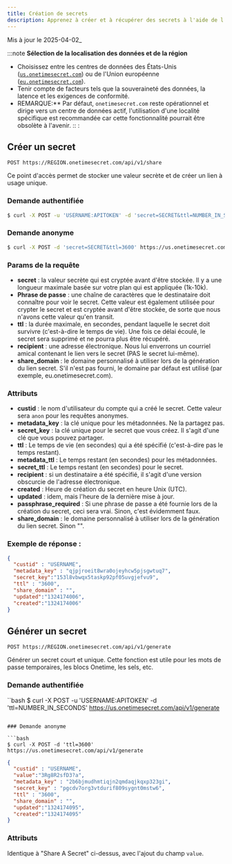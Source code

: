 ```yaml
---
title: Création de secrets
description: Apprenez à créer et à récupérer des secrets à l'aide de l'API REST Onetime Secret, avec prise en charge de l'utilisation authentifiée et anonyme.
---
```


Mis à jour le 2025-04-02_

:::note
**Sélection de la localisation des données et de la région**
- Choisissez entre les centres de données des États-Unis ([`us.onetimesecret.com`](https://us.onetimesecret.com/)) ou de l'Union européenne ([`eu.onetimesecret.com`](https://eu.onetimesecret.com/)).
- Tenir compte de facteurs tels que la souveraineté des données, la latence et les exigences de conformité.
- REMARQUE:** Par défaut, `onetimesecret.com` reste opérationnel et dirige vers un centre de données actif, l'utilisation d'une localité spécifique est recommandée car cette fonctionnalité pourrait être obsolète à l'avenir.
:: :


## Créer un secret

`POST https://REGION.onetimesecret.com/api/v1/share`

Ce point d'accès permet de stocker une valeur secrète et de créer un lien à usage unique.


### Demande authentifiée

```bash
$ curl -X POST -u 'USERNAME:APITOKEN' -d 'secret=SECRET&ttl=NUMBER_IN_SECONDS' https://us.onetimesecret.com/api/v1/share
```

### Demande anonyme

```bash
$ curl -X POST -d 'secret=SECRET&ttl=3600' https://us.onetimesecret.com/api/v1/share
```

### Params de la requête

- **secret** : la valeur secrète qui est cryptée avant d'être stockée. Il y a une longueur maximale basée sur votre plan qui est appliquée (1k-10k).
- **Phrase de passe** : une chaîne de caractères que le destinataire doit connaître pour voir le secret. Cette valeur est également utilisée pour crypter le secret et est cryptée avant d'être stockée, de sorte que nous n'avons cette valeur qu'en transit.
- **ttl** : la durée maximale, en secondes, pendant laquelle le secret doit survivre (c'est-à-dire le temps de vie). Une fois ce délai écoulé, le secret sera supprimé et ne pourra plus être récupéré.
- **recipient** : une adresse électronique. Nous lui enverrons un courriel amical contenant le lien vers le secret (PAS le secret lui-même).
- **share_domain** : le domaine personnalisé à utiliser lors de la génération du lien secret. S'il n'est pas fourni, le domaine par défaut est utilisé (par exemple, eu.onetimesecret.com).

### Attributs

- **custid** : le nom d'utilisateur du compte qui a créé le secret. Cette valeur sera `anon` pour les requêtes anonymes.
- **metadata\_key** : la clé unique pour les métadonnées. Ne la partagez pas.
- **secret\_key** : la clé unique pour le secret que vous créez. Il s'agit d'une clé que vous pouvez partager.
- **ttl** : Le temps de vie (en secondes) qui a été spécifié (c'est-à-dire pas le temps restant).
- **metadata\_ttl** : Le temps restant (en secondes) pour les métadonnées.
- **secret\_ttl** : Le temps restant (en secondes) pour le secret.
- **recipient** : si un destinataire a été spécifié, il s'agit d'une version obscurcie de l'adresse électronique.
- **created** : Heure de création du secret en heure Unix (UTC).
- **updated** : idem, mais l'heure de la dernière mise à jour.
- **passphrase_required** : Si une phrase de passe a été fournie lors de la création du secret, ceci sera vrai. Sinon, c'est évidemment faux.
- **share_domain** : le domaine personnalisé à utiliser lors de la génération du lien secret. Sinon "".


### Exemple de réponse :

```json
{
  "custid" : "USERNAME",
  "metadata_key" : "qjpjroeit8wra0ojeyhcw5pjsgwtuq7",
  "secret_key":"153l8vbwqx5taskp92pf05uvgjefvu9",
  "ttl" : "3600",
  "share_domain" : "",
  "updated":"1324174006",
  "created":"1324174006"
}
```

## Générer un secret

`POST https://REGION.onetimesecret.com/api/v1/generate`

Générer un secret court et unique. Cette fonction est utile pour les mots de passe temporaires, les blocs Onetime, les sels, etc.

### Demande authentifiée

``bash
$ curl -X POST -u 'USERNAME:APITOKEN' -d 'ttl=NUMBER_IN_SECONDS' https://us.onetimesecret.com/api/v1/generate
```

### Demande anonyme

```bash
$ curl -X POST -d 'ttl=3600' https://us.onetimesecret.com/api/v1/generate
```


```json
{
  "custid" : "USERNAME",
  "value":"3Rg8R2sfD3?a",
  "metadata_key" : "2b6bjmudhmtiqjn2qmdaqjkqxp323gi",
  "secret_key" : "pgcdv7org3vtdurif809sygnt0mstw6",
  "ttl" : "3600",
  "share_domain" : "",
  "updated":"1324174095",
  "created":"1324174095"
}
```

### Attributs

Identique à "Share A Secret" ci-dessus, avec l'ajout du champ `value`.

